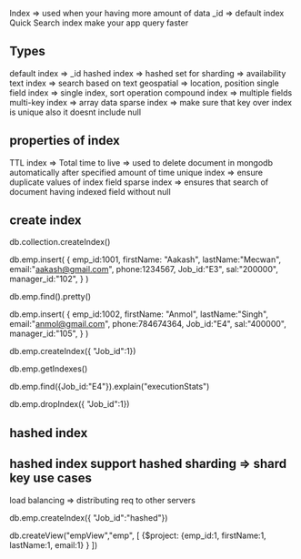 Index => used when your having more amount of data 
_id => default index
Quick Search
index make your app query faster

Types
------

default index => _id
hashed index => hashed set for sharding => availability
text index => search based on text
geospatial => location, position
single field index => single index, sort operation
compound index => multiple fields
multi-key index => array data 
sparse index => make sure that key over index is unique also it doesnt include null

properties of index
----------------------

TTL index => Total time to live => used to delete document in mongodb automatically after specified amount of time
unique index => ensure duplicate values of index field
sparse index => ensures that search of document having indexed field without null


create index
---------------

db.collection.createIndex()

db.emp.insert(
    {
        emp_id:1001,
        firstName: "Aakash",
        lastName:"Mecwan",
        email:"aakash@gmail.com",
        phone:1234567,
        Job_id:"E3",
        sal:"200000",
        manager_id:"102",
    }
)


db.emp.find().pretty()

db.emp.insert(
    {
        emp_id:1002,
        firstName: "Anmol",
        lastName:"Singh",
        email:"anmol@gmail.com",
        phone:784674364,
        Job_id:"E4",
        sal:"400000",
        manager_id:"105",
    }
)


db.emp.createIndex({ "Job_id":1})

db.emp.getIndexes()

db.emp.find({Job_id:"E4"}).explain("executionStats")

db.emp.dropIndex({ "Job_id":1})


hashed index
----------------

hashed index support hashed sharding => shard key
use cases
----------
load balancing => distributing req to other servers

db.emp.createIndex({ "Job_id":"hashed"})

db.createView("empView","emp", [
    {$project: {emp_id:1, firstName:1, lastName:1, email:1} }
])